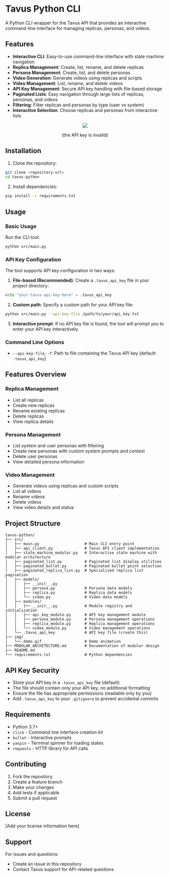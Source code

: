 # Tavus Python CLI

A Python CLI wrapper for the Tavus API that provides an interactive command-line interface for managing replicas, personas, and videos.

## Features

- **Interactive CLI**: Easy-to-use command-line interface with state machine navigation
- **Replica Management**: Create, list, rename, and delete replicas
- **Persona Management**: Create, list, and delete personas
- **Video Generation**: Generate videos using replicas and scripts
- **Video Management**: List, rename, and delete videos
- **API Key Management**: Secure API key handling with file-based storage
- **Paginated Lists**: Easy navigation through large lists of replicas, personas, and videos
- **Filtering**: Filter replicas and personas by type (user vs system)
- **Interactive Selection**: Choose replicas and personas from interactive lists


<p align="center"><img src="/img/demo.gif?raw=true"/></p>
<p align="center">(the API key is invalid)</p>

## Installation

1. Clone the repository:
```bash
git clone <repository-url>
cd tavus-python
```

2. Install dependencies:
```bash
pip install -r requirements.txt
```

## Usage

### Basic Usage

Run the CLI tool:
```bash
python src/main.py
```

### API Key Configuration

The tool supports API key configuration in two ways:

1. **File-based (Recommended)**: Create a `.tavus_api_key` file in your project directory:
```bash
echo "your-tavus-api-key-here" > .tavus_api_key
```

2. **Custom path**: Specify a custom path for your API key file:
```bash
python src/main.py --api-key-file /path/to/your/api_key.txt
```

3. **Interactive prompt**: If no API key file is found, the tool will prompt you to enter your API key interactively.

### Command Line Options

- `--api-key-file`, `-f`: Path to file containing the Tavus API key (default: `.tavus_api_key`)

## Features Overview

### Replica Management
- List all replicas
- Create new replicas
- Rename existing replicas
- Delete replicas
- View replica details

### Persona Management
- List system and user personas with filtering
- Create new personas with custom system prompts and context
- Delete user personas
- View detailed persona information

### Video Management
- Generate videos using replicas and custom scripts
- List all videos
- Rename videos
- Delete videos
- View video details and status

## Project Structure

```
tavus-python/
├── src/
│   ├── main.py                    # Main CLI entry point
│   ├── api_client.py              # Tavus API client implementation
│   ├── state_machine_modular.py   # Interactive state machine with modular architecture
│   ├── paginated_list.py          # Paginated list display utilities
│   ├── paginated_bullet.py        # Paginated bullet point selection
│   ├── paginated_replica_list.py  # Specialized replica list pagination
│   ├── models/
│   │   ├── __init__.py
│   │   ├── persona.py             # Persona data models
│   │   ├── replica.py             # Replica data models
│   │   └── video.py               # Video data models
│   ├── modules/
│   │   ├── __init__.py            # Module registry and initialization
│   │   ├── api_key_module.py      # API key management module
│   │   ├── persona_module.py      # Persona management operations
│   │   ├── replica_module.py      # Replica management operations
│   │   └── video_module.py        # Video management operations
│   └── .tavus_api_key             # API key file (create this)
├── img/
│   └── demo.gif                   # Demo animation
├── MODULAR_ARCHITECTURE.md        # Documentation of modular design
├── README.md
└── requirements.txt               # Python dependencies
```

## API Key Security

- Store your API key in a `.tavus_api_key` file (default)
- The file should contain only your API key, no additional formatting
- Ensure the file has appropriate permissions (readable only by you)
- Add `.tavus_api_key` to your `.gitignore` to prevent accidental commits

## Requirements

- Python 3.7+
- `click` - Command line interface creation kit
- `bullet` - Interactive prompts
- `yaspin` - Terminal spinner for loading states
- `requests` - HTTP library for API calls

## Contributing

1. Fork the repository
2. Create a feature branch
3. Make your changes
4. Add tests if applicable
5. Submit a pull request

## License

[Add your license information here]

## Support

For issues and questions:
- Create an issue in this repository
- Contact Tavus support for API-related questions
